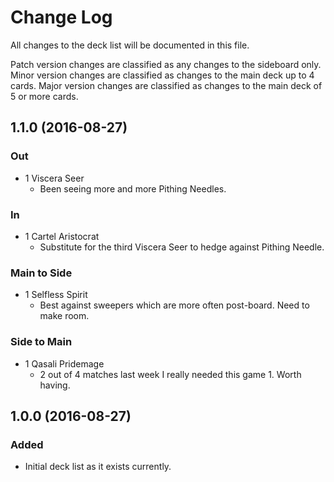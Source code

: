 # Change Log
All changes to the deck list will be documented in this file.

Patch version changes are classified as any changes to the sideboard only. Minor version changes are classified as changes to the main deck up to 4 cards. Major version changes are classified as changes to the main deck of 5 or more cards.

## 1.1.0 (2016-08-27)
### Out
- 1 Viscera Seer
  - Been seeing more and more Pithing Needles.

### In
- 1 Cartel Aristocrat
  - Substitute for the third Viscera Seer to hedge against Pithing Needle.

### Main to Side
- 1 Selfless Spirit
  - Best against sweepers which are more often post-board. Need to make room.

### Side to Main
- 1 Qasali Pridemage
  - 2 out of 4 matches last week I really needed this game 1. Worth having.

## 1.0.0 (2016-08-27)
### Added
- Initial deck list as it exists currently.